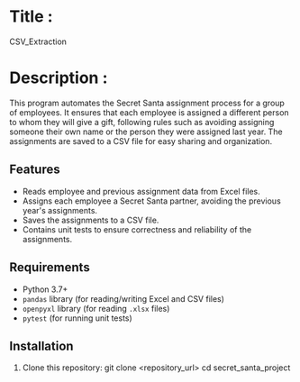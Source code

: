 # Title :
 
  CSV_Extraction


# Description : 

This program automates the Secret Santa assignment process for a group of employees. It ensures that each employee is assigned a different person to whom they will give a gift, following rules such as avoiding assigning someone their own name or the person they were assigned last year. The assignments are saved to a CSV file for easy sharing and organization.


## Features

- Reads employee and previous assignment data from Excel files.
- Assigns each employee a Secret Santa partner, avoiding the previous year's assignments.
- Saves the assignments to a CSV file.
- Contains unit tests to ensure correctness and reliability of the assignments.


## Requirements

- Python 3.7+
- `pandas` library (for reading/writing Excel and CSV files)
- `openpyxl` library (for reading `.xlsx` files)
- `pytest` (for running unit tests)


## Installation

1. Clone this repository:
   git clone <repository_url>
   cd secret_santa_project
